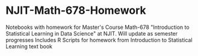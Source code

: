 # NJIT-Math-678-Homework
Notebooks with homework for Master's Course Math-678 "Introduction to Statistical Learning in Data Science" at NJIT. Will update as semester progresses
Includes R Scripts for homework from Introduction to Statistical Learning text book
